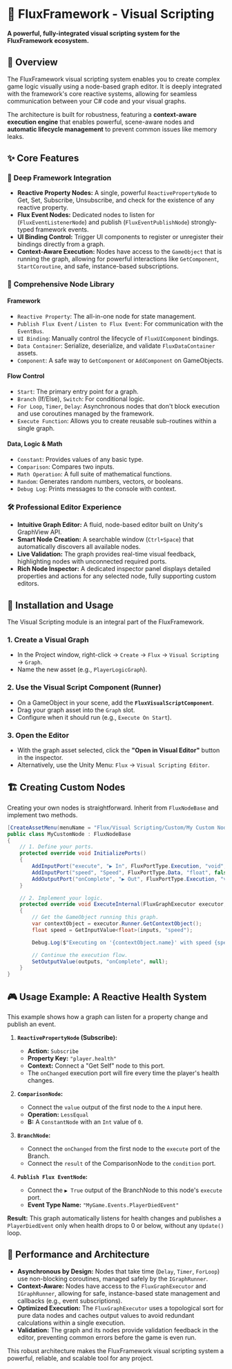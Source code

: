 # 🎨 FluxFramework - Visual Scripting

**A powerful, fully-integrated visual scripting system for the FluxFramework ecosystem.**

## 🚀 Overview

The FluxFramework visual scripting system enables you to create complex game logic visually using a node-based graph editor. It is deeply integrated with the framework's core reactive systems, allowing for seamless communication between your C# code and your visual graphs.

The architecture is built for robustness, featuring a **context-aware execution engine** that enables powerful, scene-aware nodes and **automatic lifecycle management** to prevent common issues like memory leaks.

## ✨ Core Features

### 🔗 **Deep Framework Integration**
- **Reactive Property Nodes:** A single, powerful `ReactivePropertyNode` to Get, Set, Subscribe, Unsubscribe, and check for the existence of any reactive property.
- **Flux Event Nodes:** Dedicated nodes to listen for (`FluxEventListenerNode`) and publish (`FluxEventPublishNode`) strongly-typed framework events.
- **UI Binding Control:** Trigger UI components to register or unregister their bindings directly from a graph.
- **Context-Aware Execution:** Nodes have access to the `GameObject` that is running the graph, allowing for powerful interactions like `GetComponent`, `StartCoroutine`, and safe, instance-based subscriptions.

### 🎯 **Comprehensive Node Library**

#### **Framework**
-   `Reactive Property`: The all-in-one node for state management.
-   `Publish Flux Event` / `Listen to Flux Event`: For communication with the `EventBus`.
-   `UI Binding`: Manually control the lifecycle of `FluxUIComponent` bindings.
-   `Data Container`: Serialize, deserialize, and validate `FluxDataContainer` assets.
-   `Component`: A safe way to `GetComponent` or `AddComponent` on GameObjects.

#### **Flow Control**
-   `Start`: The primary entry point for a graph.
-   `Branch` (If/Else), `Switch`: For conditional logic.
-   `For Loop`, `Timer`, `Delay`: Asynchronous nodes that don't block execution and use coroutines managed by the framework.
-   `Execute Function`: Allows you to create reusable sub-routines within a single graph.

#### **Data, Logic & Math**
-   `Constant`: Provides values of any basic type.
-   `Comparison`: Compares two inputs.
-   `Math Operation`: A full suite of mathematical functions.
-   `Random`: Generates random numbers, vectors, or booleans.
-   `Debug Log`: Prints messages to the console with context.

### 🛠️ **Professional Editor Experience**
- **Intuitive Graph Editor:** A fluid, node-based editor built on Unity's GraphView API.
- **Smart Node Creation:** A searchable window (`Ctrl+Space`) that automatically discovers all available nodes.
- **Live Validation:** The graph provides real-time visual feedback, highlighting nodes with unconnected required ports.
- **Rich Node Inspector:** A dedicated inspector panel displays detailed properties and actions for any selected node, fully supporting custom editors.

## 🎯 Installation and Usage

The Visual Scripting module is an integral part of the FluxFramework.

### 1. Create a Visual Graph
- In the Project window, right-click → `Create` → `Flux` → `Visual Scripting` → `Graph`.
- Name the new asset (e.g., `PlayerLogicGraph`).

### 2. Use the Visual Script Component (Runner)
- On a GameObject in your scene, add the **`FluxVisualScriptComponent`**.
- Drag your graph asset into the `Graph` slot.
- Configure when it should run (e.g., `Execute On Start`).

### 3. Open the Editor
- With the graph asset selected, click the **"Open in Visual Editor"** button in the inspector.
- Alternatively, use the Unity Menu: `Flux` → `Visual Scripting Editor`.

## 🏗️ Creating Custom Nodes

Creating your own nodes is straightforward. Inherit from `FluxNodeBase` and implement two methods.

```csharp
[CreateAssetMenu(menuName = "Flux/Visual Scripting/Custom/My Custom Node")]
public class MyCustomNode : FluxNodeBase
{
    // 1. Define your ports.
    protected override void InitializePorts()
    {
        AddInputPort("execute", "▶ In", FluxPortType.Execution, "void", true);
        AddInputPort("speed", "Speed", FluxPortType.Data, "float", false, 5.0f);
        AddOutputPort("onComplete", "▶ Out", FluxPortType.Execution, "void", false);
    }

    // 2. Implement your logic.
    protected override void ExecuteInternal(FluxGraphExecutor executor, Dictionary<string, object> inputs, Dictionary<string, object> outputs)
    {
        // Get the GameObject running this graph.
        var contextObject = executor.Runner.GetContextObject();
        float speed = GetInputValue<float>(inputs, "speed");

        Debug.Log($"Executing on '{contextObject.name}' with speed {speed}!", contextObject);

        // Continue the execution flow.
        SetOutputValue(outputs, "onComplete", null);
    }
}
```

## 🎮 Usage Example: A Reactive Health System

This example shows how a graph can listen for a property change and publish an event.

1.  **`ReactivePropertyNode` (Subscribe):**
    *   **Action:** `Subscribe`
    *   **Property Key:** `"player.health"`
    *   **Context:** Connect a "Get Self" node to this port.
    *   The `onChanged` execution port will fire every time the player's health changes.

2.  **`ComparisonNode`:**
    *   Connect the `value` output of the first node to the `A` input here.
    *   **Operation:** `LessEqual`
    *   **B:** A `ConstantNode` with an `Int` value of `0`.

3.  **`BranchNode`:**
    *   Connect the `onChanged` from the first node to the `execute` port of the Branch.
    *   Connect the `result` of the ComparisonNode to the `condition` port.

4.  **`Publish Flux EventNode`:**
    *   Connect the `▶ True` output of the BranchNode to this node's `execute` port.
    *   **Event Type Name:** `"MyGame.Events.PlayerDiedEvent"`

**Result:** This graph automatically listens for health changes and publishes a `PlayerDiedEvent` only when health drops to 0 or below, without any `Update()` loop.

## 🚀 Performance and Architecture

-   **Asynchronous by Design:** Nodes that take time (`Delay`, `Timer`, `ForLoop`) use non-blocking coroutines, managed safely by the `IGraphRunner`.
-   **Context-Aware:** Nodes have access to the `FluxGraphExecutor` and `IGraphRunner`, allowing for safe, instance-based state management and callbacks (e.g., event subscriptions).
-   **Optimized Execution:** The `FluxGraphExecutor` uses a topological sort for pure data nodes and caches output values to avoid redundant calculations within a single execution.
-   **Validation:** The graph and its nodes provide validation feedback in the editor, preventing common errors before the game is even run.

This robust architecture makes the FluxFramework visual scripting system a powerful, reliable, and scalable tool for any project.